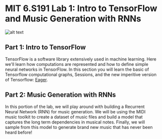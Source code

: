 # MIT 6.S191 Lab 1: Intro to TensorFlow and Music Generation with RNNs

![alt text](https://github.com/aamini/introtodeeplearning_labs/raw/master/lab1/img/music_waveform.png)
## Part 1: Intro to TensorFlow
TensorFlow is a software library extensively used in machine learning. Here we'll learn how computations are represented and how to define simple neural networks in TensorFlow. In this section you will learn the basic of Tensorflow computational graphs, Sessions, and the new imperitive version of Tensorflow: [Eager](https://research.googleblog.com/2017/10/eager-execution-imperative-define-by.html).

## Part 2: Music Generation with RNNs
In this portion of the lab, we will play around with building a Recurrent Neural Network (RNN) for music generation. We will be using the MIDI music toolkit to create a dataset of music files and build a model that captures the long term dependencies in musical notes. Finally, we will sample from this model to generate brand new music that has never been heard before!

